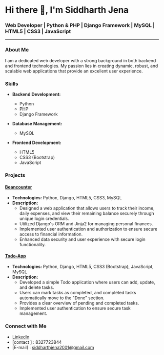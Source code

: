 # Hi there 👋, I'm Siddharth Jena

### Web Developer | Python & PHP | Django Framework | MySQL | HTML5 | CSS3 | JavaScript

---

### About Me

I am a dedicated web developer with a strong background in both backend and frontend technologies. My passion lies in creating dynamic, robust, and scalable web applications that provide an excellent user experience. 

### Skills

- **Backend Development:**
  - Python
  - PHP
  - Django Framework

- **Database Management:**
  - MySQL

- **Frontend Development:**
  - HTML5
  - CSS3 (Bootstrap)
  - JavaScript

### Projects

#### [Beancounter](https://github.com/siddharthjena/Beancounter)
- **Technologies:** Python, Django, HTML5, CSS3, MySQL
- **Description:** 
  - Designed a web application that allows users to track their income, daily expenses, and view their remaining balance securely through unique login credentials.
  - Utilized Django's ORM and Jinja2 for managing personal finances.
  - Implemented user authentication and authorization to ensure secure access to financial information.
  - Enhanced data security and user experience with secure login functionality.

#### [Todo-App](https://github.com/siddharthjena/Todo-App)
- **Technologies:** Python, Django, HTML5, CSS3 (Bootstrap), JavaScript, MySQL
- **Description:**
  - Developed a simple Todo application where users can add, update, and delete tasks.
  - Users can mark tasks as completed, and completed tasks automatically move to the "Done" section.
  - Provides a clear overview of pending and completed tasks.
  - Implemented user authentication to ensure secure task management.
 
### Connect with Me

- [LinkedIn](https://www.linkedin.com/in/siddharth-jena-28a64424a)
- [contact ] : 8327723844
- [E-mail] : siddharthjena2001@gmail.com
